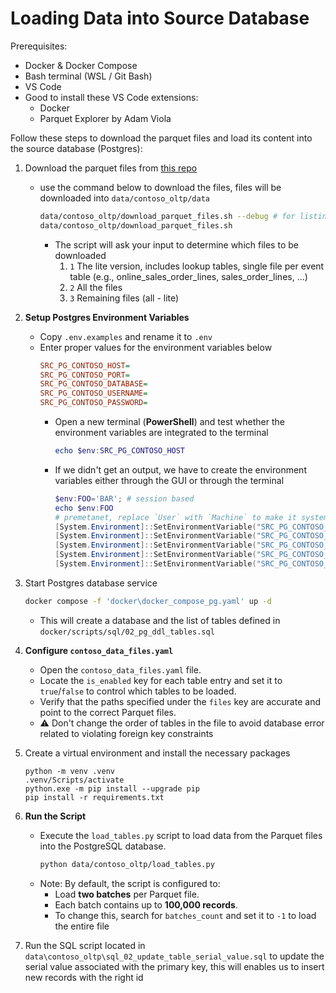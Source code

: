 # Loading Data into Source Database

Prerequisites:
- Docker & Docker Compose
- Bash terminal (WSL / Git Bash)
- VS Code
- Good to install these VS Code extensions:
  - Docker
  - Parquet Explorer by Adam Viola


Follow these steps to download the parquet files and load its content into the source database (Postgres):

1. Download the parquet files from [this repo](https://github.com/et3lmonline/datasets/tree/main/contoso_oltp_v1)
   - use the command below to download the files, files will be downloaded into `data/contoso_oltp/data`
     ```bash
     data/contoso_oltp/download_parquet_files.sh --debug # for listing files without downloading
     data/contoso_oltp/download_parquet_files.sh
     ```
     - The script will ask your input to determine which files to be downloaded
       1. `1` The lite version, includes lookup tables, single file per event table (e.g., online_sales_order_lines,   sales_order_lines, ...)
       2. `2` All the files
       3. `3` Remaining files (all - lite)
2. **Setup Postgres Environment Variables**
   - Copy `.env.examples` and rename it to `.env`
   - Enter proper values for the environment variables below
     ```ini
     SRC_PG_CONTOSO_HOST=
     SRC_PG_CONTOSO_PORT=
     SRC_PG_CONTOSO_DATABASE=
     SRC_PG_CONTOSO_USERNAME=
     SRC_PG_CONTOSO_PASSWORD=
     ```
     - Open a new terminal (**PowerShell**) and test whether the environment variables are integrated to the terminal
       ```powershell
       echo $env:SRC_PG_CONTOSO_HOST
       ```
     - If we didn't get an output, we have to create the environment variables either through the GUI or through the terminal
       ```powershell
       $env:FOO='BAR'; # session based
       echo $env:FOO
       # premetanet, replace `User` with `Machine` to make it system environment variable
       [System.Environment]::SetEnvironmentVariable("SRC_PG_CONTOSO_HOST", "localhost", "User")
       [System.Environment]::SetEnvironmentVariable("SRC_PG_CONTOSO_PORT", "5430", "User")
       [System.Environment]::SetEnvironmentVariable("SRC_PG_CONTOSO_DATABASE", "contoso", "User")
       [System.Environment]::SetEnvironmentVariable("SRC_PG_CONTOSO_USERNAME", "postgres", "User")
       [System.Environment]::SetEnvironmentVariable("SRC_PG_CONTOSO_PASSWORD", "123456", "User")
       ```
3. Start Postgres database service
   ```bash
   docker compose -f 'docker\docker_compose_pg.yaml' up -d
   ```
   - This will create a database and the list of tables defined in `docker/scripts/sql/02_pg_ddl_tables.sql`
4. **Configure `contoso_data_files.yaml`**
   - Open the `contoso_data_files.yaml` file.
   - Locate the `is_enabled` key for each table entry and set it to `true`/`false` to control which tables to be loaded.
   - Verify that the paths specified under the `files` key are accurate and point to the correct Parquet files.
   - ⚠ Don't change the order of tables in the file to avoid database error related to violating foreign key constraints

5. Create a virtual environment and install the necessary packages
   ```
   python -m venv .venv
   .venv/Scripts/activate
   python.exe -m pip install --upgrade pip
   pip install -r requirements.txt
   ```
6. **Run the Script**
   - Execute the `load_tables.py` script to load data from the Parquet files into the PostgreSQL database.
     ```bash
     python data/contoso_oltp/load_tables.py
     ```
   - Note: By default, the script is configured to:
     - Load **two batches** per Parquet file.
     - Each batch contains up to **100,000 records**.
     - To change this, search for `batches_count` and set it to `-1` to load the entire file

7. Run the SQL script located in `data\contoso_oltp\sql_02_update_table_serial_value.sql` to update the serial value associated with the primary key, this will enables us to insert new records with the right id
